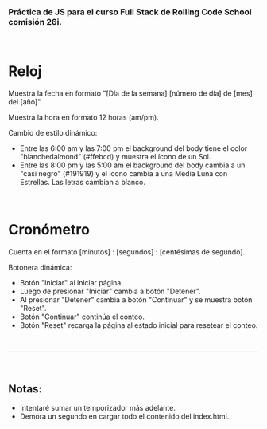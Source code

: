 ### Práctica de JS para el curso Full Stack de Rolling Code School comisión 26i.

<br>

# Reloj

Muestra la fecha en formato "[Día de la semana] [número de día] de [mes] del [año]".

Muestra la hora en formato 12 horas (am/pm).

Cambio de estilo dinámico:
- Entre las 6:00 am y las 7:00 pm el background del body tiene el color "blanchedalmond" (#ffebcd) y muestra el ícono de un Sol. 
- Entre las 8:00 pm y las 5:00 am el background del body cambia a un "casi negro" (#191919) y el ícono cambia a una Media Luna con Estrellas. Las letras cambian a blanco.

<br>

# Cronómetro

Cuenta en el formato [minutos] : [segundos] : [centésimas de segundo].

Botonera dinámica:
- Botón "Iniciar" al iniciar página.
- Luego de presionar "Iniciar" cambia a botón "Detener".
- Al presionar "Detener" cambia a botón "Continuar" y se muestra botón "Reset".
- Botón "Continuar" continúa el conteo.
- Botón "Reset" recarga la página al estado inicial para resetear el conteo.

<br>

----

<br>

## Notas: 
- Intentaré sumar un temporizador más adelante.
- Demora un segundo en cargar todo el contenido del index.html.